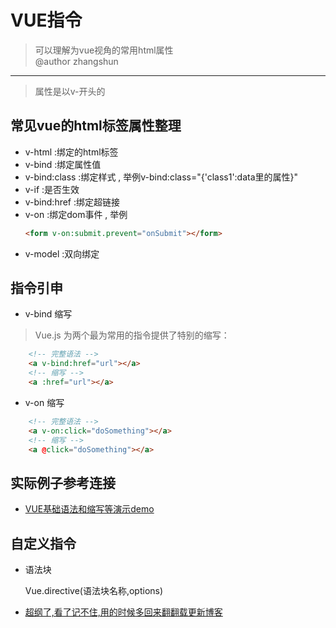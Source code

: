 # VUE指令
> 可以理解为vue视角的常用html属性 <br>
> @author zhangshun

---
> 属性是以v-开头的

## 常见vue的html标签属性整理

* v-html  :绑定的html标签
* v-bind  :绑定属性值
* v-bind:class  :绑定样式 , 举例v-bind:class="{'class1':data里的属性}"
* v-if  :是否生效
* v-bind:href  :绑定超链接
* v-on  :绑定dom事件 , 举例
    ~~~html
  <form v-on:submit.prevent="onSubmit"></form>
  ~~~
* v-model  :双向绑定

## 指令引申

* v-bind 缩写
> Vue.js 为两个最为常用的指令提供了特别的缩写：

~~~html
    <!-- 完整语法 -->
    <a v-bind:href="url"></a>
    <!-- 缩写 -->
    <a :href="url"></a>
~~~
    
* v-on 缩写

~~~html
    <!-- 完整语法 -->
    <a v-on:click="doSomething"></a>
    <!-- 缩写 -->
    <a @click="doSomething"></a>  
~~~  

## 实际例子参考连接
* [VUE基础语法和缩写等演示demo](https://www.runoob.com/vue2/vue-template-syntax.html)

## 自定义指令
* 语法块<br>

    Vue.directive(语法块名称,options)
    
* [超纲了,看了记不住,用的时候多回来翻翻载更新博客](https://www.runoob.com/vue2/vue-custom-directive.html)
